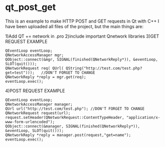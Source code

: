 # qt_post_get
This is an example to make HTTP POST and GET requests in Qt with C++
I have been uploaded all files of the project, but the main things are:

1)Add QT += network in .pro
2)include important Qnetwork libraries
3)GET REQUEST EXAMPLE

    QEventLoop eventLoop;
    QNetworkAccessManager mgr;
    QObject::connect(&mgr, SIGNAL(finished(QNetworkReply*)), &eventLoop, SLOT(quit()));
    QNetworkRequest req( QUrl( QString("http://test.com/test.php?get=test")));   //DON'T FORGET TO CHANGE
    QNetworkReply *reply = mgr.get(req);
    eventLoop.exec();
    
4)POST REQUEST EXAMPLE

    QEventLoop eventLoop;
    QNetworkAccessManager manager;
    QUrl url("http://test.com/test.php"); //DON'T FORGET TO CHANGE
    QNetworkRequest request(url);
    request.setHeader(QNetworkRequest::ContentTypeHeader, "application/x-www-form-urlencoded");
    QObject::connect(&manager, SIGNAL(finished(QNetworkReply*)), &eventLoop, SLOT(quit()));
    QNetworkReply *reply = manager.post(request,"get=name");
    eventLoop.exec();
